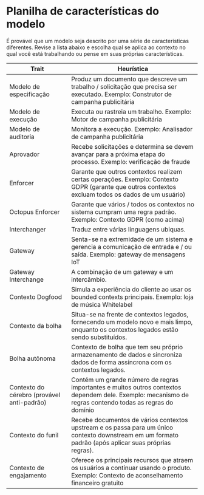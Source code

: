 
# Planilha de características do modelo

É provável que um modelo seja descrito por uma série de características diferentes. Revise a lista abaixo e escolha qual se aplica ao contexto no qual você está trabalhando ou pense em suas próprias características.

| Trait | Heurística |
| --- | --- |
| Modelo de especificação | Produz um documento que descreve um trabalho / solicitação que precisa ser executado. Exemplo: Construtor de campanha publicitária |
| Modelo de execução | Executa ou rastreia um trabalho. Exemplo: Motor de campanha publicitária |
| Modelo de auditoria | Monitora a execução. Exemplo: Analisador de campanha publicitária |
| Aprovador | Recebe solicitações e determina se devem avançar para a próxima etapa do processo. Exemplo: verificação de fraude |
| Enforcer | Garante que outros contextos realizem certas operações. Exemplo: Contexto GDPR (garante que outros contextos excluam todos os dados de um usuário) |
| Octopus Enforcer | Garante que vários / todos os contextos no sistema cumpram uma regra padrão. Exemplo: Contexto GDPR (como acima) |
| Interchanger | Traduz entre várias linguagens ubiquas. |
| Gateway | Senta-se na extremidade de um sistema e gerencia a comunicação de entrada e / ou saída. Exemplo: gateway de mensagens IoT |
| Gateway Interchange | A combinação de um gateway e um intercâmbio. |
| Contexto Dogfood | Simula a experiência do cliente ao usar os bounded contexts principais. Exemplo: loja de música Whitelabel |
| Contexto da bolha | Situa-se na frente de contextos legados, fornecendo um modelo novo e mais limpo, enquanto os contextos legados estão sendo substituídos. |
| Bolha autônoma | Contexto de bolha que tem seu próprio armazenamento de dados e sincroniza dados de forma assíncrona com os contextos legados. |
| Contexto do cérebro (provável anti-padrão) | Contém um grande número de regras importantes e muitos outros contextos dependem dele. Exemplo: mecanismo de regras contendo todas as regras do domínio |
| Contexto do funil | Recebe documentos de vários contextos upstream e os passa para um único contexto downstream em um formato padrão (após aplicar suas próprias regras). |
| Contexto de engajamento | Oferece os principais recursos que atraem os usuários a continuar usando o produto. Exemplo: Contexto de aconselhamento financeiro gratuito |
